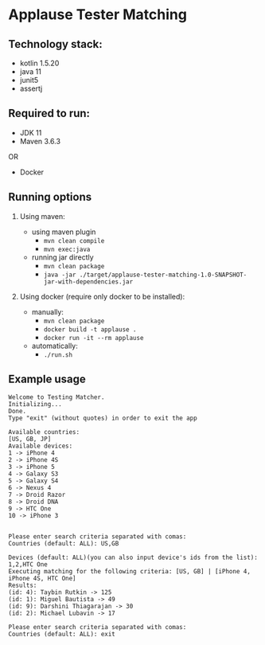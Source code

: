 # Applause Tester Matching

## Technology stack:

- kotlin 1.5.20
- java 11
- junit5
- assertj

## Required to run:

- JDK 11
- Maven 3.6.3

OR

- Docker

## Running options

1. Using maven:
   - using maven plugin
      - `mvn clean compile`
      - `mvn exec:java`
   - running jar directly
      - `mvn clean package`
      - `java -jar ./target/applause-tester-matching-1.0-SNAPSHOT-jar-with-dependencies.jar`

2. Using docker (require only docker to be installed):
   - manually:
      - `mvn clean package`
      - `docker build -t applause .`
      - `docker run -it --rm applause`
   - automatically:
      - `./run.sh`

## Example usage

```
Welcome to Testing Matcher.
Initializing...
Done.
Type "exit" (without quotes) in order to exit the app

Available countries:
[US, GB, JP]
Available devices:
1 -> iPhone 4
2 -> iPhone 4S
3 -> iPhone 5
4 -> Galaxy S3
5 -> Galaxy S4
6 -> Nexus 4
7 -> Droid Razor
8 -> Droid DNA
9 -> HTC One
10 -> iPhone 3


Please enter search criteria separated with comas:
Countries (default: ALL): US,GB

Devices (default: ALL)(you can also input device's ids from the list): 1,2,HTC One
Executing matching for the following criteria: [US, GB] | [iPhone 4, iPhone 4S, HTC One]
Results:
(id: 4): Taybin Rutkin -> 125
(id: 1): Miguel Bautista -> 49
(id: 9): Darshini Thiagarajan -> 30
(id: 2): Michael Lubavin -> 17

Please enter search criteria separated with comas:
Countries (default: ALL): exit
```
